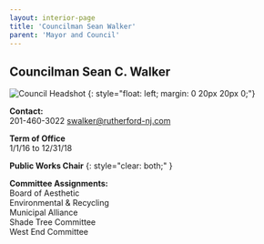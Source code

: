 ```yaml
---
layout: interior-page
title: 'Councilman Sean Walker'
parent: 'Mayor and Council'
---
```


## Councilman Sean C. Walker

![Council Headshot](../SeanWalker.png)
{: style="float: left; margin: 0 20px 20px 0;"}

**Contact:**  
201-460-3022
swalker@rutherford-nj.com

**Term of Office**  
1/1/16 to 12/31/18

**Public Works Chair**
{: style="clear: both;" }

**Committee Assignments:**  
Board of Aesthetic  
Environmental & Recycling  
Municipal Alliance  
Shade Tree Committee  
West End Committee
